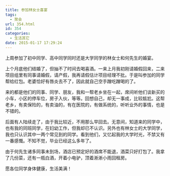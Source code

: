 ```yaml
---
title: 参加林女士喜宴
tags:
  - 聚会
url: 354.html
id: 354
categories:
  - 生活其它
date: 2015-01-17 17:29:24
---
```


上周参加了初中同学、高中同学同时还是大学同学的林女士和何先生的婚宴。

上个月底他们结婚了，但抽不了时间去喝喜酒。一来上月我初刚请婚假回来，二来项目组里有同事请婚假，请产假，我再请假估计项目经理不批。于是叫参加的同学帮给红包。老婆恰好有唇炎去不了，因此就自己空手蹭吃蹭喝的了。 

来的都是他们的同事、同学、朋友，我和一帮老乡坐在一起，席间听他们谈新买的小车，小区的停车位，房子入伙，等等。回想自己，却无一事成，比较尴尬。这帮老乡，有卖保险的，有卖油的，有在医院的，有做系统的，听听业外的事情，也是不错的。

后面有人陆续走了，由于我比较近，不用那么早回去。无意间，知道来的同学中，也有我的同班同学，在妇幼工作，但我却已不认识。另外也有林女士的大学同学，我也只认识其中一两个常见到的同学。看到他们，又忆起我的大学时光，不禁又有一番感慨。不知不觉，毕业已经这么多年了。 

由于何先生诸多同事未到场，酒店已预定好的酒席不能退，酒菜只好打包了。我拿了几份菜，还有一瓶白酒，开着小电驴，顶着淅淅小雨回租房。

愿各位同学身体健康，生活美满！
